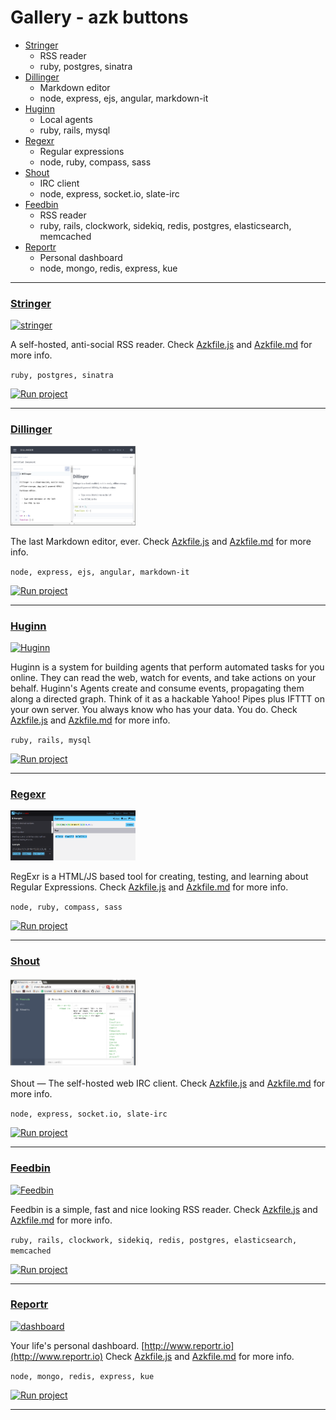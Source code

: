 # Gallery - azk buttons

<!-- MarkdownTOC -->

- [Stringer](#stringer)
    + RSS reader
    + ruby, postgres, sinatra
- [Dillinger](#dillinger)
    + Markdown editor
    + node, express, ejs, angular, markdown-it
- [Huginn](#huginn)
    + Local agents
    + ruby, rails, mysql
- [Regexr](#regexr)
    + Regular expressions
    + node, ruby, compass, sass
- [Shout](#shout)
    + IRC client
    + node, express, socket.io, slate-irc
- [Feedbin](#feedbin)
    + RSS reader
    + ruby, rails, clockwork, sidekiq, redis, postgres, elasticsearch, memcached
- [Reportr](#dashboard)
    + Personal dashboard
    + node, mongo, redis, express, kue

<!-- /MarkdownTOC -->

----------------------

### [Stringer](https://github.com/azk-button/stringer/tree/azkfile)

<a href="https://github.com/azk-button/stringer/tree/azkfile"><img src="https://raw.githubusercontent.com/azk-button/stringer/azkfile/screenshots/feed.png" alt="stringer" title="stringer" width="200" /></a>

A self-hosted, anti-social RSS reader.
Check [Azkfile.js](https://github.com/azk-button/stringer/blob/azkfile/Azkfile.js) and [Azkfile.md](https://github.com/azk-button/stringer/blob/azkfile/Azkfile.md) for more info.

`ruby, postgres, sinatra`

[![Run project](https://s3-sa-east-1.amazonaws.com/assets.azk.io/azk-button.png)](http://run-stage.azk.io/start/?repo=azk-button/stringer&ref=azkfile)

----------------------

### [Dillinger](https://github.com/azk-button/dillinger/tree/azkfile)

<a href="https://github.com/azk-button/dillinger/tree/azkfile"><img src="./images/dillinger.png" alt="dillinger" title="dillinger" width="200" /></a>

The last Markdown editor, ever.
Check [Azkfile.js](https://github.com/azk-button/dillinger/blob/azkfile/Azkfile.js) and [Azkfile.md](https://github.com/azk-button/dillinger/blob/azkfile/Azkfile.md) for more info.

`node, express, ejs, angular, markdown-it`

[![Run project](https://s3-sa-east-1.amazonaws.com/assets.azk.io/azk-button.png)](http://run-stage.azk.io/start/?repo=azk-button/dillinger&ref=azkfile)

----------------------

### [Huginn](https://github.com/azk-button/huginn/tree/azkfile)

<a href="https://github.com/azk-button/huginn/tree/azkfile"><img src="https://raw.github.com/cantino/huginn/master/media/huginn-logo.png" alt="Huginn" title="Huggin" width="200" /></a>

Huginn is a system for building agents that perform automated tasks for you online.  They can read the web, watch for events, and take actions on your behalf.  Huginn's Agents create and consume events, propagating them along a directed graph.  Think of it as a hackable Yahoo! Pipes plus IFTTT on your own server.  You always know who has your data.  You do.
Check [Azkfile.js]() and [Azkfile.md](https://github.com/azk-button/huginn/blob/azkfile/Azkfile.md) for more info.

`ruby, rails, mysql`

[![Run project](https://s3-sa-east-1.amazonaws.com/assets.azk.io/azk-button.png)](http://run-stage.azk.io/start/?repo=azk-button/huginn&ref=azkfile)

----------------------

### [Regexr](https://github.com/azk-button/regexr/tree/azkfile)

<a href="https://github.com/azk-button/regexr/tree/azkfile"><img src="./images/regexr.png" alt="regexr" title="regexr" width="200" /></a>

RegExr is a HTML/JS based tool for creating, testing, and learning about Regular Expressions.
Check [Azkfile.js](https://github.com/azk-button/regexr/blob/azkfile/Azkfile.js) and [Azkfile.md](https://github.com/azk-button/regexr/blob/azkfile/Azkfile.md) for more info.

`node, ruby, compass, sass`

[![Run project](https://s3-sa-east-1.amazonaws.com/assets.azk.io/azk-button.png)](http://run-stage.azk.io/start/?repo=azk-button/regexr&ref=azkfile)

----------------------

### [Shout](https://github.com/azk-button/shout/tree/azkfile)

<a href="https://github.com/azk-button/shout/tree/azkfile"><img src="./images/shout.png" alt="shout" title="shout" width="200" /></a>

Shout — The self-hosted web IRC client.
Check [Azkfile.js](https://github.com/azk-button/shout/blob/azkfile/Azkfile.js) and [Azkfile.md](https://github.com/azk-button/shout/blob/azkfile/Azkfile.md) for more info.

`node, express, socket.io, slate-irc`

[![Run project](https://s3-sa-east-1.amazonaws.com/assets.azk.io/azk-button.png)](http://run-stage.azk.io/start/?repo=azk-button/shout&ref=azkfile)

----------------------

### [Feedbin](https://github.com/azk-button/feedbin/tree/azkfile)

<a href="https://github.com/azk-button/feedbin/tree/azkfile"><img src="https://raw.github.com/feedbin/feedbin/master/app/assets/images/screenshots/_main.png" alt="Feedbin" title="Feedbin" width="200" /></a>

Feedbin is a simple, fast and nice looking RSS reader.
Check [Azkfile.js](https://github.com/azk-button/feedbin/blob/azkfile/Azkfile.js) and [Azkfile.md](https://github.com/azk-button/feedbin/blob/azkfile/Azkfile.md) for more info.

`ruby, rails, clockwork, sidekiq, redis, postgres, elasticsearch, memcached`

[![Run project](https://s3-sa-east-1.amazonaws.com/assets.azk.io/azk-button.png)](http://run-stage.azk.io/start/?repo=azk-button/feedbin&ref=azkfile)

----------------------

### [Reportr](https://github.com/azk-button/dashboard/tree/azkfile)

<a href="https://github.com/azk-button/dashboard/tree/azkfile"><img src="https://raw.githubusercontent.com/azk-button/dashboard/azkfile/preview.png" alt="dashboard" title="dashboard" width="200" /></a>

Your life's personal dashboard. [http://www.reportr.io](http://www.reportr.io)
Check [Azkfile.js](https://github.com/azk-button/dashboard/blob/azkfile/Azkfile.js) and [Azkfile.md](https://github.com/azk-button/dashboard/blob/azkfile/Azkfile.md) for more info.

`node, mongo, redis, express, kue`

[![Run project](https://s3-sa-east-1.amazonaws.com/assets.azk.io/azk-button.png)](http://run-stage.azk.io/start/?repo=azk-button/dashboard&ref=azkfile)

----------------------
